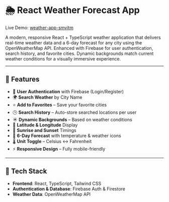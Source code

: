 # 🌦️ React Weather Forecast App

Live Demo: [weather-app-smvitm](https://weather-app-smvitm.vercel.app/)

A modern, responsive React + TypeScript weather application that delivers real-time weather data and a 6-day forecast for any city using the OpenWeatherMap API. Enhanced with Firebase for user authentication, search history, and favorite cities. Dynamic backgrounds match current weather conditions for a visually immersive experience.

---

## 🚀 Features

- 🔐 **User Authentication** with Firebase (Login/Register)
- 🌍 **Search Weather** by City Name
- ⭐ **Add to Favorites** – Save your favorite cities
- 🕒 **Search History** – Auto-store searched locations per user
- ☀️ **Dynamic Backgrounds** – Based on weather conditions
- 📍 **Latitude & Longitude** Display
- 🌅 **Sunrise and Sunset** Timings
- 📆 **6-Day Forecast** with temperature & weather icons
- 🌡️ **Unit Toggle** – Celsius ↔ Fahrenheit
- ⚡ **Responsive Design** – Fully mobile-friendly

---

## 🔧 Tech Stack

- **Frontend**: React, TypeScript, Tailwind CSS
- **Authentication & Database**: Firebase Auth & Firestore
- **Weather Data**: OpenWeatherMap API
